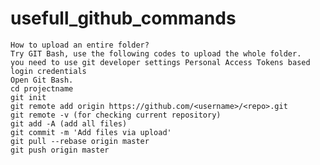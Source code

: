 # usefull_github_commands
    How to upload an entire folder?
    Try GIT Bash, use the following codes to upload the whole folder.
    you need to use git developer settings Personal Access Tokens based login credentials
    Open Git Bash.
    cd projectname
    git init
    git remote add origin https://github.com/<username>/<repo>.git
    git remote -v (for checking current repository)
    git add -A (add all files)
    git commit -m 'Add files via upload'
    git pull --rebase origin master
    git push origin master

